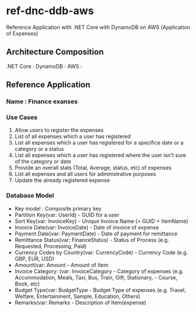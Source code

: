 # ref-dnc-ddb-aws
Reference Application with .NET Core with DynamoDB on AWS (Application of Expenses)


## Architecture Composition

.NET Core : 
DynamoDB :
AWS :


## Reference Application 
### Name : Finance exanses
### Use Cases
1) Allow users to register the expenses
2) List of all expenses which a user has registered
3) List all expenses which a user has registered for a specifice date or a category or a status
4) List all expenses which a user has registered where the user isn't sure of the category or date
5) Provide an overall stats (Total, Average, status, etc) of expenses
6) List all expenses and all users for administrative purposes
7) Update the already registered expense

### Database Model
- Key model : Composite primary key
- Partition Key(var: <Guid>UserId) - GUID for a user
- Sort Key(var: <string>InvoiceKey) - Unique Invoice Name (= GUID + ItemName)
- Invoice Date(var: <string>InvoiceDate) - Date of invoice of expense
- Payment Date(var: <string>PaymentDate) - Date of payment for remittance
- Remittance Status(var: <string>FinanceStatus) - Status of Process (e.g. Requested, Processing, Paid)
- Currency Codes by Country(var: <string>CurrencyCode) - Currency Code (e.g. GBP, EUR, USD)
- Amount(var: <int>Amount - Amount of Item
- Invoice Category: (var: <string>InvoiceCategory - Category of expenses (e.g. Accommodation, Meals, Taxi, Bus, Train, Gift, Stationary, - Course, Book, etc)
- Budget Type(var: <string>BudgetType - Budget Type of expenses (e.g. Travel, Welfare, Entertainment, Sample, Education, Others) 
- Remarks(var: <string>Remarks - Description of Item(expense)


